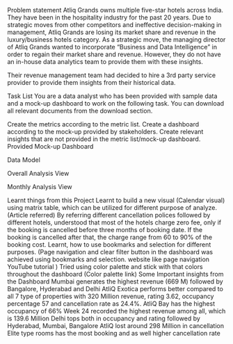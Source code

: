  Problem statement
Atliq Grands owns multiple five-star hotels across India. They have been in the hospitality industry for the past 20 years. Due to strategic moves from other competitors and ineffective decision-making in management, Atliq Grands are losing its market share and revenue in the luxury/business hotels category. As a strategic move, the managing director of Atliq Grands wanted to incorporate “Business and Data Intelligence” in order to regain their market share and revenue. However, they do not have an in-house data analytics team to provide them with these insights.

Their revenue management team had decided to hire a 3rd party service provider to provide them insights from their historical data.

Task List
You are a data analyst who has been provided with sample data and a mock-up dashboard to work on the following task. You can download all relevant documents from the download section.

Create the metrics according to the metric list.
Create a dashboard according to the mock-up provided by stakeholders.
Create relevant insights that are not provided in the metric list/mock-up dashboard.
Provided Mock-up Dashboard


Data Model


Overall Analysis View


Monthly Analysis View


Learnt things from this Project
Learnt to build a new visual (Calendar visual) using matrix table, which can be utilized for different purpose of analyze. (Article referred)
By referring different cancellation polices followed by different hotels, understood that most of the hotels charge zero fee, only if the booking is cancelled before three months of booking date. If the booking is cancelled after that, the charge range from 60 to 90% of the booking cost.
Learnt, how to use bookmarks and selection for different purposes. (Page navigation and clear filter button in the dashboard was achieved using bookmarks and selection. website like page navigation YouTube tutorial )
Tried using color palette and stick with that colors throughout the dashboard (Color palette link)
Some Important insights from the Dashboard
Mumbai generates the highest revenue (669 M) followed by Bangalore, Hyderabad and Delhi
AtliQ Exotica performs better compared to all 7 type of properties with 320 Million revenue, rating 3.62, occupancy percentage 57 and cancellation rate as 24.4%.
AtliQ Bay has the highest occupancy of 66%
Week 24 recorded the highest revenue among all, which is 139.6 Million
Delhi tops both in occupancy and rating followed by Hyderabad, Mumbai, Bangalore
AtliQ lost around 298 Million in cancellation
Elite type rooms has the most booking and as well higher cancellation rate
